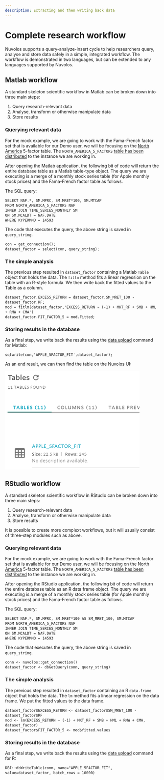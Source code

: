 ```yaml
---
description: Extracting and then writing back data
---
```


# Complete research workflow

Nuvolos supports a query-analyze-insert cycle to help researchers query, analyse and store data safely in a simple, integrated workflow. The workflow is demonstrated in two languages, but can be extended to any languages supported by Nuvolos.

## Matlab workflow

A standard skeleton scientific workflow in Matlab can be broken down into three main steps:

1. Query research-relevant data
2. Analyse, transform or otherwise manipulate data
3. Store results

### Querying relevant data

For the mock example, we are going to work with the Fama-French factor set that is available for our Demo user, we will be focusing on the [North America](https://mba.tuck.dartmouth.edu/pages/faculty/ken.french/Data_Library/f-f_5developed.html) 5-factor table. The `NORTH_AMERICA_5_FACTORS`  [table has been distributed](../work-with-data.md#distribute-data-you-need) to the instance we are working in.

After opening the Matlab application, the following bit of code will return the entire database table as a Matlab table-type object. The query we are executing is a merge of a monthly stock series table \(for Apple monthly stock prices\) and the Fama-French factor table as follows.

The SQL query:

```text
SELECT NAF.*, SM.MPRC, SM.MRET*100, SM.MTCAP 
FROM NORTH_AMERICA_5_FACTORS NAF 
INNER JOIN TIME_SERIES_MONTHLY SM 
ON SM.MCALDT = NAF.DATE 
WHERE KYPERMNO = 14593
```

The code that executes the query, the above string is saved in `query_string`.

```text
con = get_connection();
dataset_factor = select(con, query_string);
```

### The simple analysis

The previous step resulted in `dataset_factor` containing a Matlab `Table` object that holds the data. The `fitlm` method fits a linear regression on the table with an R-style formula. We then write back the fitted values to the Table as a column.

```text
dataset_factor.EXCESS_RETURN = dataset_factor.SM_MRET_100 - dataset_factor.RF;
mod = fitlm(dataset_factor,'EXCESS_RETURN ~ (-1) + MKT_RF + SMB + HML + RMW + CMA')
dataset_factor.FIT_FACTOR_5 = mod.Fitted;
```

### Storing results in the database

As a final step, we write back the results using the [data upload](../upload-data-to-nuvolos/small-data-upload-scripts.md#3-matlab) command for Matlab:

```text
sqlwrite(con,'APPLE_5FACTOR_FIT',dataset_factor);
```

As an end result, we can then find the table on the Nuvolos UI:

![](../../.gitbook/assets/screenshot-2021-03-04-113019.png)

## RStudio workflow

A standard skeleton scientific workflow in RStudio can be broken down into three main steps:

1. Query research-relevant data
2. Analyse, transform or otherwise manipulate data
3. Store results

It is possible to create more complext workflows, but it will usually consist of three-step modules such as above.

### Querying relevant data

For the mock example, we are going to work with the Fama-French factor set that is available for our Demo user, we will be focusing on the [North America](https://mba.tuck.dartmouth.edu/pages/faculty/ken.french/Data_Library/f-f_5developed.html) 5-factor table. The `NORTH_AMERICA_5_FACTORS`  [table has been distributed](../work-with-data.md#distribute-data-you-need) to the instance we are working in.

After opening the RStudio application, the following bit of code will return the entire database table as an R data frame object. The query we are executing is a merge of a monthly stock series table \(for Apple monthly stock prices\) and the Fama-French factor table as follows.

The SQL query:

```text
SELECT NAF.*, SM.MPRC, SM.MRET*100 AS SM_MRET_100, SM.MTCAP 
FROM NORTH_AMERICA_5_FACTORS NAF 
INNER JOIN TIME_SERIES_MONTHLY SM 
ON SM.MCALDT = NAF.DATE 
WHERE KYPERMNO = 14593
```

The code that executes the query, the above string is saved in `query_string`.

```text
conn <- nuvolos::get_connection()
dataset_factor <- dbGetQuery(conn, query_string)
```

### The simple analysis

The previous step resulted in `dataset_factor` containing an R `data.frame` object that holds the data. The `lm` method fits a linear regression on the data frame. We put the fitted values to the data frame.

```text
dataset_factor$EXCESS_RETURN <- dataset_factor$SM_MRET_100 - dataset_factor$RF
mod <- lm(EXCESS_RETURN ~ (-1) + MKT_RF + SMB + HML + RMW + CMA, dataset_factor)
dataset_factor$FIT_FACTOR_5 <- mod$fitted.values
```

### Storing results in the database

As a final step, we write back the results using the [data upload](../upload-data-to-nuvolos/small-data-upload-scripts.md#2-r) command for R:

```text
DBI::dbWriteTable(conn, name="APPLE_5FACTOR_FIT", value=dataset_factor, batch_rows = 10000)
```






